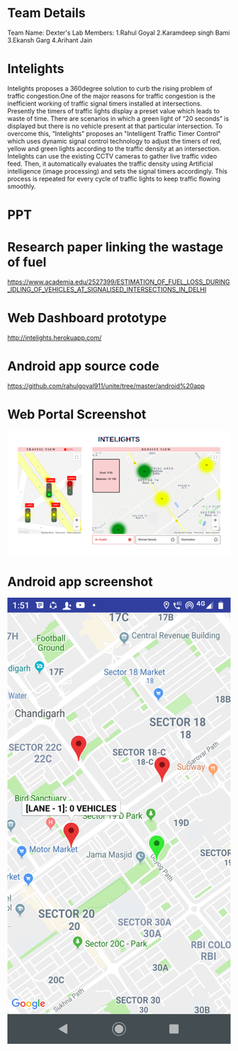 # Team Details
Team Name: Dexter's Lab
Members:
1.Rahul Goyal
2.Karamdeep singh Bami
3.Ekansh Garg
4.Arihant Jain


# Intelights
Intelights proposes a 360degree solution to curb the rising problem of traffic congestion.One of the major reasons for traffic congestion is the inefficient working of traffic signal timers installed at intersections. Presently the timers of traffic lights display a preset value which leads to waste of time. There are scenarios in which a green light of “20 seconds” is displayed but there is no vehicle present at that particular intersection. To overcome this, “Intelights” proposes an "Intelligent Traffic Timer Control" which uses dynamic signal control technology to adjust the timers of red, yellow and green lights according to the traffic density at an intersection. Intelights can use the existing CCTV cameras to gather live traffic video feed. Then, it automatically evaluates the traffic density using Artificial intelligence (image processing) and sets the signal timers accordingly. This process is repeated for every cycle of traffic lights to keep traffic flowing smoothly.

# PPT


# Research paper linking the wastage of fuel
https://www.academia.edu/2527399/ESTIMATION_OF_FUEL_LOSS_DURING_IDLING_OF_VEHICLES_AT_SIGNALISED_INTERSECTIONS_IN_DELHI

# Web Dashboard prototype
http://intelights.herokuapp.com/

# Android app source code
https://github.com/rahulgoyal911/unite/tree/master/android%20app

# Web Portal Screenshot
![Android](portal.png)

# Android app screenshot
![Android](screenshot.png)



